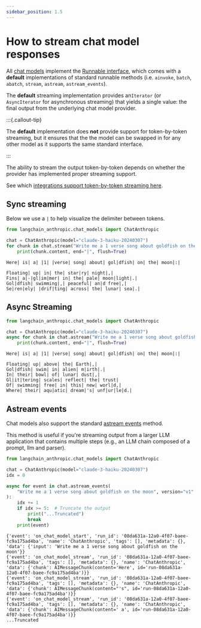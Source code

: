 ```yaml
---
sidebar_position: 1.5
---
```

# How to stream chat model responses


All [chat models](https://api.python.langchain.com/en/latest/language_models/langchain_core.language_models.chat_models.BaseChatModel.html) implement the [Runnable interface](https://api.python.langchain.com/en/latest/runnables/langchain_core.runnables.base.Runnable.html#langchain_core.runnables.base.Runnable), which comes with a **default** implementations of standard runnable methods (i.e. `ainvoke`, `batch`, `abatch`, `stream`, `astream`, `astream_events`).

The **default** streaming implementation provides an`Iterator` (or `AsyncIterator` for asynchronous streaming) that yields a single value: the final output from the underlying chat model provider.

:::{.callout-tip}

The **default** implementation does **not** provide support for token-by-token streaming, but it ensures that the the model can be swapped in for any other model as it supports the same standard interface.

:::

The ability to stream the output token-by-token depends on whether the provider has implemented proper streaming support.

See which [integrations support token-by-token streaming here](/docs/integrations/chat/).

## Sync streaming

Below we use a `|` to help visualize the delimiter between tokens.


```python
from langchain_anthropic.chat_models import ChatAnthropic

chat = ChatAnthropic(model="claude-3-haiku-20240307")
for chunk in chat.stream("Write me a 1 verse song about goldfish on the moon"):
    print(chunk.content, end="|", flush=True)
```

    Here| is| a| |1| |verse| song| about| gol|dfish| on| the| moon|:|
    
    Floating| up| in| the| star|ry| night|,|
    Fins| a|-|gl|im|mer| in| the| pale| moon|light|.|
    Gol|dfish| swimming|,| peaceful| an|d free|,|
    Se|ren|ely| |drif|ting| across| the| lunar| sea|.|

## Async Streaming


```python
from langchain_anthropic.chat_models import ChatAnthropic

chat = ChatAnthropic(model="claude-3-haiku-20240307")
async for chunk in chat.astream("Write me a 1 verse song about goldfish on the moon"):
    print(chunk.content, end="|", flush=True)
```

    Here| is| a| |1| |verse| song| about| gol|dfish| on| the| moon|:|
    
    Floating| up| above| the| Earth|,|
    Gol|dfish| swim| in| alien| m|irth|.|
    In| their| bowl| of| lunar| dust|,|
    Gl|it|tering| scales| reflect| the| trust|
    Of| swimming| free| in| this| new| worl|d,|
    Where| their| aqu|atic| dream|'s| unf|ur|le|d.|

## Astream events

Chat models also support the standard [astream events](https://api.python.langchain.com/en/latest/runnables/langchain_core.runnables.base.Runnable.html#langchain_core.runnables.base.Runnable.astream_events) method.

This method is useful if you're streaming output from a larger LLM application that contains multiple steps (e.g., an LLM chain composed of a prompt, llm and parser).


```python
from langchain_anthropic.chat_models import ChatAnthropic

chat = ChatAnthropic(model="claude-3-haiku-20240307")
idx = 0

async for event in chat.astream_events(
    "Write me a 1 verse song about goldfish on the moon", version="v1"
):
    idx += 1
    if idx >= 5:  # Truncate the output
        print("...Truncated")
        break
    print(event)
```

    {'event': 'on_chat_model_start', 'run_id': '08da631a-12a0-4f07-baee-fc9a175ad4ba', 'name': 'ChatAnthropic', 'tags': [], 'metadata': {}, 'data': {'input': 'Write me a 1 verse song about goldfish on the moon'}}
    {'event': 'on_chat_model_stream', 'run_id': '08da631a-12a0-4f07-baee-fc9a175ad4ba', 'tags': [], 'metadata': {}, 'name': 'ChatAnthropic', 'data': {'chunk': AIMessageChunk(content='Here', id='run-08da631a-12a0-4f07-baee-fc9a175ad4ba')}}
    {'event': 'on_chat_model_stream', 'run_id': '08da631a-12a0-4f07-baee-fc9a175ad4ba', 'tags': [], 'metadata': {}, 'name': 'ChatAnthropic', 'data': {'chunk': AIMessageChunk(content="'s", id='run-08da631a-12a0-4f07-baee-fc9a175ad4ba')}}
    {'event': 'on_chat_model_stream', 'run_id': '08da631a-12a0-4f07-baee-fc9a175ad4ba', 'tags': [], 'metadata': {}, 'name': 'ChatAnthropic', 'data': {'chunk': AIMessageChunk(content=' a', id='run-08da631a-12a0-4f07-baee-fc9a175ad4ba')}}
    ...Truncated


